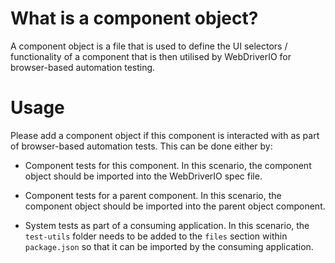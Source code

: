 # What is a component object?
A component object is a file that is used to define the UI selectors / functionality of a component that is then utilised by WebDriverIO for browser-based automation testing.

# Usage
Please add a component object if this component is interacted with as part of browser-based automation tests. This can be done either by:
- Component tests for this component.
In this scenario, the component object should be imported into the WebDriverIO spec file.

- Component tests for a parent component.
In this scenario, the component object should be imported into the parent object component.

- System tests as part of a consuming application.
In this scenario, the `test-utils` folder needs to be added to the `files` section within `package.json` so that it can be imported by the consuming application.


